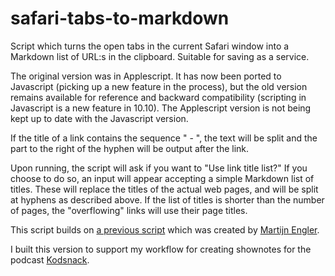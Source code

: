 safari-tabs-to-markdown
=======================

Script which turns the open tabs in the current Safari window into a Markdown list of URL:s in the clipboard. Suitable for saving as a service.

The original version was in Applescript. It has now been ported to Javascript (picking up a new feature in the process), but the old version remains available for reference and backward compatibility (scripting in Javascript is a new feature in 10.10). The Applescript version is not being kept up to date with the Javascript version.

If the title of a link contains the sequence " - ", the text will be split and the part to the right of the hyphen will be output after the link.

Upon running, the script will ask if you want to "Use link title list?" If you choose to do so, an input will appear accepting a simple Markdown list of titles. These will replace the titles of the actual web pages, and will be split at hyphens as described above. If the list of titles is shorter than the number of pages, the "overflowing" links will use their page titles.

This script builds on [a previous script](https://github.com/martijnengler/tools/blob/master/list-safari-tabs/safari-tabs-to-clipboard.applescript) which was created by [Martijn Engler](http://applecoach.nl).

I built this version to support my workflow for creating shownotes for the podcast [Kodsnack](http://www.kodsnack.se).